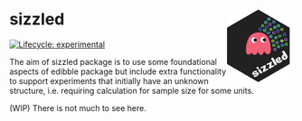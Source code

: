 
<!-- README.md is generated from README.Rmd. Please edit that file -->

# sizzled <img src="man/figures/logo.png" align="right" alt="" width="120" />

<!-- badges: start -->

[![Lifecycle:
experimental](https://img.shields.io/badge/lifecycle-experimental-orange.svg)](https://www.tidyverse.org/lifecycle/#experimental)
<!-- badges: end -->

The aim of sizzled package is to use some foundational aspects of
edibble package but include extra functionality to support experiments
that initially have an unknown structure, i.e. requiring calculation for
sample size for some units.

(WIP) There is not much to see here.
